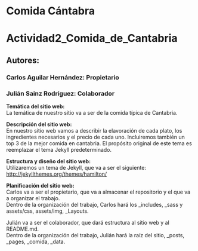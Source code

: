 # Comida Cántabra <!-- omit in toc -->
# Actividad2_Comida_de_Cantabria
## Autores:
### Carlos Aguilar Hernández: Propietario
### Julián Sainz Rodríguez: Colaborador

**Temática del sitio web:**  
La temática de nuestro sitio va a ser de la comida típica de Cantabria.

**Descripción del sitio web:**  
En nuestro sitio web vamos a describir la elavoración de cada plato, los ingredientes necesarios y el precio de cada uno.
Incluiremos también un top 3 de la mejor comida en cantabria.
El propósito original de este tema es reemplazar el tema Jekyll predeterminado. 

**Estructura y diseño del sitio web:**  
Utilizaremos un tema de Jekyll, que va a ser el siguiente: http://jekyllthemes.org/themes/hamilton/

**Planificación del sitio web:**  
Carlos va a ser el propietario, que va a almacenar el repositorio y el que va a organizar el trabajo.  
Dentro de la organización del trabajo, Carlos hará los _includes, _sass y assets/css, assets/img, _Layouts.  

Julián va a ser el colaborador, que dará estructura al sitio web y al README.md.  
Dentro de la organización del trabajo, Julián hará la raíz del sitio, _posts, _pages, _comida, _data.

